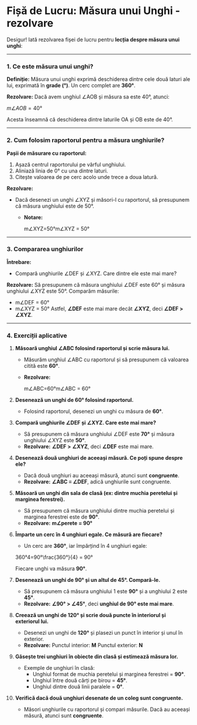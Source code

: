 # **Fișă de Lucru: Măsura unui Unghi - rezolvare**



Desigur! Iată rezolvarea fișei de lucru pentru **lecția despre măsura unui unghi**:

------

### **1. Ce este măsura unui unghi?**

**Definiție:**
 Măsura unui unghi exprimă deschiderea dintre cele două laturi ale lui, exprimată în **grade (°)**. Un cerc complet are **360°**.

**Rezolvare:**
 Dacă avem unghiul ∠AOB și măsura sa este 40°, atunci:

$m∠AOB = 40°$

Acesta înseamnă că deschiderea dintre laturile OA și OB este de 40°.

------

### **2. Cum folosim raportorul pentru a măsura unghiurile?**

**Pașii de măsurare cu raportorul:**

1. Așază centrul raportorului pe vârful unghiului.
2. Aliniază linia de 0° cu una dintre laturi.
3. Citește valoarea de pe cerc acolo unde trece a doua latură.

**Rezolvare:**

- Dacă desenezi un unghi ∠XYZ și măsori-l cu raportorul, să presupunem că măsura unghiului este de 50°.

  - **Notare:**

    m∠XYZ=50°m∠XYZ = 50°

------

### **3. Compararea unghiurilor**

**Întrebare:**

- Compară unghiurile ∠DEF și ∠XYZ. Care dintre ele este mai mare?

**Rezolvare:**
 Să presupunem că măsura unghiului ∠DEF este 60° și măsura unghiului ∠XYZ este 50°.
 Comparăm măsurile:

- m∠DEF = 60°
- m∠XYZ = 50°
   Astfel, **∠DEF** este mai mare decât **∠XYZ**, deci **∠DEF > ∠XYZ**.

------

### **4. Exerciții aplicative**

1. **Măsoară unghiul ∠ABC folosind raportorul și scrie măsura lui.**

   - Măsurăm unghiul ∠ABC cu raportorul și să presupunem că valoarea citită este **60°**.

   - **Rezolvare:**

     m∠ABC=60°m∠ABC = 60°

2. **Desenează un unghi de 60° folosind raportorul.**

   - Folosind raportorul, desenezi un unghi cu măsura de **60°**.

3. **Compară unghiurile ∠DEF și ∠XYZ. Care este mai mare?**

   - Să presupunem că măsura unghiului ∠DEF este **70°** și măsura unghiului ∠XYZ este **50°**.
   - **Rezolvare:**
      **∠DEF > ∠XYZ**, deci **∠DEF** este mai mare.

4. **Desenează două unghiuri de aceeași măsură. Ce poți spune despre ele?**

   - Dacă două unghiuri au aceeași măsură, atunci sunt **congruente**.
   - **Rezolvare:**
      **∠ABC ≡ ∠DEF**, adică unghiurile sunt congruente.

5. **Măsoară un unghi din sala de clasă (ex: dintre muchia peretelui și marginea ferestrei).**

   - Să presupunem că măsura unghiului dintre muchia peretelui și marginea ferestrei este de **90°**.
   - **Rezolvare:**
      **m∠perete = 90°**

6. **Împarte un cerc în 4 unghiuri egale. Ce măsură are fiecare?**

   - Un cerc are **360°**, iar împărțind în 4 unghiuri egale:

   360°4=90°\frac{360°}{4} = 90°

   Fiecare unghi va măsura **90°**.

7. **Desenează un unghi de 90° și un altul de 45°. Compară-le.**

   - Să presupunem că măsura unghiului 1 este **90°** și a unghiului 2 este **45°**.
   - **Rezolvare:**
      **∠90° > ∠45°**, deci **unghiul de 90° este mai mare**.

8. **Creează un unghi de 120° și scrie două puncte în interiorul și exteriorul lui.**

   - Desenezi un unghi de **120°** și plasezi un punct în interior și unul în exterior.
   - **Rezolvare:**
      Punctul interior: **M**
      Punctul exterior: **N**

9. **Găsește trei unghiuri în obiecte din clasă și estimează măsura lor.**

   - Exemple de unghiuri în clasă:
     - Unghiul format de muchia peretelui și marginea ferestrei = **90°**.
     - Unghiul între două cărți pe birou = **45°**.
     - Unghiul dintre două linii paralele = **0°**.

10. **Verifică dacă două unghiuri desenate de un coleg sunt congruente.**

    - Măsori unghiurile cu raportorul și compari măsurile. Dacă au aceeași măsură, atunci sunt **congruente**.

